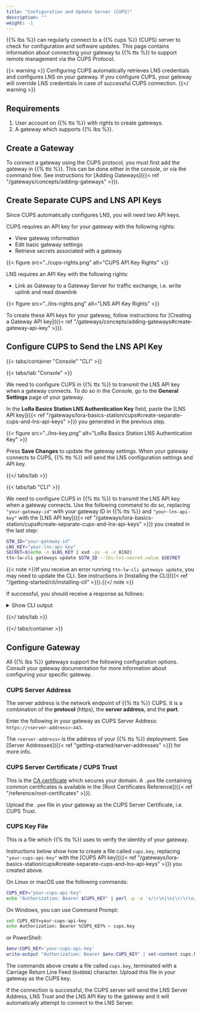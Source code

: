```yaml
---
title: "Configuration and Update Server (CUPS)"
description: ""
weight: -1
---
```


{{% lbs %}} can regularly connect to a {{% cups %}} (CUPS) server to check for configuration and software updates. This page contains information about connecting your gateway to {{% tts %}} to support remote management via the CUPS Protocol.

<!--more-->

{{< warning >}} Configuring CUPS automatically retrieves LNS credentials and configures LNS on your gateway. If you configure CUPS, your gateway will override LNS credentials in case of successful CUPS connection. {{</ warning >}}

## Requirements

1. User account on {{% tts %}} with rights to create gateways.
2. A gateway which supports {{% lbs %}}.

## Create a Gateway

To connect a gateway using the CUPS protocol, you must first add the gateway in {{% tts %}}. This can be done either in the console, or via the command line. See instructions for [Adding Gateways]({{< ref "/gateways/concepts/adding-gateways" >}}). 

## Create Separate CUPS and LNS API Keys

Since CUPS automatically configures LNS, you will need two API keys.

CUPS requires an API key for your gateway with the following rights:

- View gateway information
- Edit basic gateway settings
- Retrieve secrets associated with a gateway

{{< figure src="../cups-rights.png" alt="CUPS API Key Rights" >}}

LNS requires an API Key with the following rights:

- Link as Gateway to a Gateway Server for traffic exchange, i.e. write uplink and read downlink

{{< figure src="../lns-rights.png" alt="LNS API Key Rights" >}}

To create these API keys for your gateway, follow instructions for [Creating a Gateway API key]({{< ref "/gateways/concepts/adding-gateways#create-gateway-api-key" >}}).

## Configure CUPS to Send the LNS API Key

{{< tabs/container "Console" "CLI" >}}

{{< tabs/tab "Console" >}}

We need to configure CUPS in {{% tts %}} to transmit the LNS API key when a gateway connects. To do so in the Console, go to the **General Settings** page of your gateway.

In the **LoRa Basics Station LNS Authentication Key** field, paste the [LNS API key]({{< ref "/gateways/lora-basics-station/cups#create-separate-cups-and-lns-api-keys" >}}) you generated in the previous step.

{{< figure src="../lns-key.png" alt="LoRa Basics Station LNS Authentication Key" >}}

Press **Save Changes** to update the gateway settings. When your gateway connects to CUPS, {{% tts %}} will send the LNS configuration settings and API key.

{{</ tabs/tab >}}

{{< tabs/tab "CLI" >}}

We need to configure CUPS in {{% tts %}} to transmit the LNS API key when a gateway connects. Use the following command to do so, replacing `"your-gateway-id"` with your gateway ID in {{% tts %}} and  `"your-lns-api-key"` with the [LNS API key]({{< ref "/gateways/lora-basics-station/cups#create-separate-cups-and-lns-api-keys" >}}) you created in the last step:

```bash
GTW_ID="your-gateway-id"
LNS_KEY="your-lns-api-key"
SECRET=$(echo -n $LNS_KEY | xxd -ps -u -c 8192)
ttn-lw-cli gateways update $GTW_ID --lbs-lns-secret.value $SECRET
```

{{< note >}}If you receive an error running `ttn-lw-cli gateways update`, you may need to update the CLI. See instructions in [Installing the CLI]({{< ref "/getting-started/cli/installing-cli" >}}).{{</ note >}}

If successful, you should receive a response as follows:

<details>
<summary>Show CLI output</summary>

```json
{
  "ids": {
    "gateway_id": "<gateway-id>"
  },
  "created_at": "2020-10-13T10:49:02.730Z",
  "updated_at": "2020-11-17T14:52:06.440Z",
  "version_ids": {

  },
  "lbs_lns_secret": {
    "key_id": "is/gateway-secrets-encryption-key",
    "value": "<encrpyted-base64-lns-api-key>"
  }
}
```
</details>

{{</ tabs/tab >}}

{{</ tabs/container >}}

## Configure Gateway

All {{% lbs %}} gateways support the following configuration options. Consult your gateway documentation for more information about configuring your specific gateway. 

### CUPS Server Address

The server address is the network endpoint of {{% tts %}} CUPS. It is a combination of the **protocol** (https), the **server address**, and the **port**.

Enter the following in your gateway as CUPS Server Address: `https://<server-address>:443`. 

The `<server-address>` is the address of your {{% tts %}} deployment. See [Server Addresses]({{< ref "getting-started/server-addresses" >}}) for more info.

### CUPS Server Certificate / CUPS Trust

This is the [CA certificate](https://en.wikipedia.org/wiki/Certificate_authority) which secures your domain. A `.pem` file containing common certificates is available in the [Root Certificates Reference]({{< ref "/reference/root-certificates" >}}).

Upload the `.pem` file in your gateway as the CUPS Server Certificate, i.e. CUPS Trust.

### CUPS Key File

This is a file which {{% tts %}} uses to verify the identity of your gateway.

Instructions below show how to create a file called `cups.key`, replacing `"your-cups-api-key"` with the [CUPS API key]({{< ref "/gateways/lora-basics-station/cups#create-separate-cups-and-lns-api-keys" >}}) you created above.

On Linux or macOS use the following commands:

```bash
CUPS_KEY="your-cups-api-key"
echo "Authorization: Bearer $CUPS_KEY" | perl -p -e 's/\r\n|\n|\r/\r\n/g'  > cups.key
```

On Windows, you can use Command Prompt:

```bash
set CUPS_KEY=your-cups-api-key
echo Authorization: Bearer %CUPS_KEY% > cups.key
```

or PowerShell:

```powershell
$env:CUPS_KEY='your-cups-api-key'
write-output "Authorization: Bearer $env:CUPS_KEY" | set-content cups.key
```

The commands above create a file called `cups.key`, terminated with a Carriage Return Line Feed (`0x0D0A`) character. Upload this file in your gateway as the CUPS key.

If the connection is successful, the CUPS server will send the LNS Server Address, LNS Trust and the LNS API Key to the gateway and it will automatically attempt to connect to the LNS Server.

